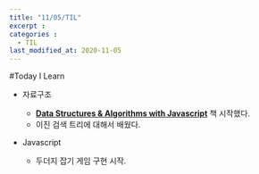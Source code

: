 ```yaml
---
title: "11/05/TIL"
excerpt : 
categories : 
  - TIL
last_modified_at: 2020-11-05
---
```

#Today I Learn  
  
- 자료구조  
    - [__Data Structures & Algorithms with Javascript__](https://book.naver.com/bookdb/book_detail.nhn?bid=8095174) 책 시작했다.  
    - 이진 검색 트리에 대해서 배웠다.  

 - Javascript  
    - 두더지 잡기 게임 구현 시작.